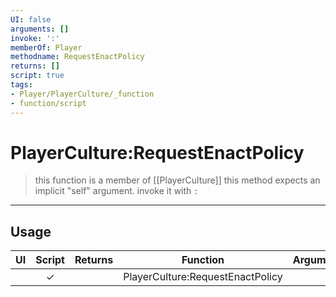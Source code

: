 ```yaml
---
UI: false
arguments: []
invoke: ':'
memberOf: Player
methodname: RequestEnactPolicy
returns: []
script: true
tags:
- Player/PlayerCulture/_function
- function/script
---
```

# PlayerCulture:RequestEnactPolicy
> this function is a member of [[PlayerCulture]]
> this method expects an implicit "self" argument. invoke it with `:`
-----
## Usage
|  UI | Script | Returns | Function | Arguments |
|:---:|:------:|-------:|:--------:|:---------|
| |✓||PlayerCulture:RequestEnactPolicy||
